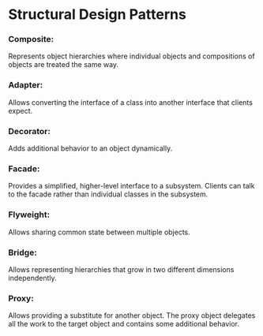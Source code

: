 # Structural Design Patterns

### Composite: 
Represents object hierarchies where individual objects and compositions of objects are treated the same way.

### Adapter: 
Allows converting the interface of a class into another interface that clients expect.

### Decorator: 
Adds additional behavior to an object dynamically.

### Facade: 
Provides a simplified, higher-level interface to a subsystem. Clients can talk to the facade rather than individual classes in the subsystem.

### Flyweight: 
Allows sharing common state between multiple objects.

### Bridge: 
Allows representing hierarchies that grow in two different dimensions independently.

### Proxy: 
Allows providing a substitute for another object. The proxy object delegates all the work to the target object and contains some additional behavior.